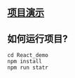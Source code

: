 ## [项目演示](http://tamlong.top/react_demo)

## 如何运行项目?
```
cd React_demo
npm install 
npm run statr
```
